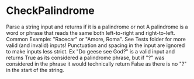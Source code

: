 # CheckPalindrome
Parse a string input and returns if it is a palindrome or not
A palindrome is a word or phrase that reads the same both left-to-right and right-to-left.
Common Example: "Racecar" or "Amore, Roma".
See Tests folder for more valid (and invalid) inputs!
Punctuation and spacing in the input are ignored to make inputs less strict.
Ex "Do geese see God?" is a valid input and returns True as its considered a palindrome phrase, but if "?" was considered in the phrase it would technically return False
as there is no "?" in the start of the string.
